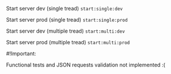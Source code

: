 Start server dev (single tread) ```start:single:dev```

Start server prod (single tread) ```start:single:prod```

Start server dev (multiple tread) ```start:multi:dev```

Start server prod (multiple tread) ```start:multi:prod```

#!Important: 

Functional tests and JSON requests validation not implemented :(